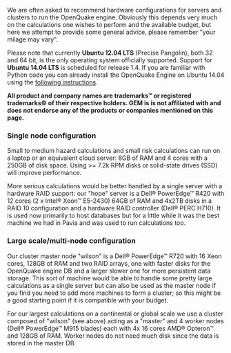 We are often asked to recommend hardware configurations for servers and clusters to run the OpenQuake engine.  Obviously this depends very much on the calculations one wishes to perform and the available budget, but here we attempt to provide some general advice, please remember "your milage may vary".

Please note that currently **Ubuntu 12.04 LTS** (Precise Pangolin), both 32 and 64 bit, is the only operating system officially supported. Support for **Ubuntu 14.04 LTS** is scheduled for release 1.4. If you are familiar with Python code you can already install the OpenQuake Engine on Ubuntu 14.04 using the [following instructions](https://github.com/gem/oq-engine/wiki/Installing-the-OpenQuake-Engine-from-source-code-on-14.04).
 
**All product and company names are trademarks™ or registered trademarks© of their respective holders. GEM is is not affiliated with and does not endorse any of the products or companies mentioned on this page.**

### Single node configuration

Small to medium hazard calculations and small risk calculations can run on a laptop or an equivalent cloud server: 8GB of RAM and 4 cores with a 250GB of disk space.  Using >= 7.2k RPM disks or solid-state drives (SSD) will improve performance.

More serious calculations would be better handled by a single server with a hardware RAID support: our "hope" server is a Dell® PowerEdge™ R420 with 12 cores (2 x Intel® Xeon™ E5-2430) 64GB of RAM and 4x2TB disks in a RAID 10 configuration and a hardware RAID controller (Dell® PERC H710).  It is used now primarily to host databases but for a little while it was the best machine we had in Pavia and was used to run calculations too. 

### Large scale/multi-node configuration

Our cluster master node "wilson" is a Dell® PowerEdge™ R720 with 16 Xeon cores, 128GB of RAM and two RAID arrays, one with faster disks for the OpenQuake engine DB and a larger slower one for more persistent data storage.  This sort of machine would be able to handle some pretty large calculations as a single server but can also be used as the master node if you find you need to add more machines to form a cluster; so this might be a good starting point if it is compatible with your budget.

For our largest calculations on a continental or global scale we use a cluster composed of "wilson" (see above) acting as a "master" and 4 worker nodes (Dell® PowerEdge™ M915 blades) each with 4x 16 cores AMD® Opteron™ and 128GB of RAM.  Worker nodes do not need much disk since the data is stored in the master DB.  